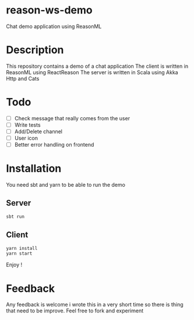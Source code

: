 # reason-ws-demo
Chat demo application using ReasonML

# Description

This repository contains a demo of a chat application
The client is written in ReasonML using ReactReason
The server is written in Scala using Akka Http and Cats


# Todo

- [ ] Check message that really comes from the user
- [ ] Write tests
- [ ] Add/Delete channel
- [ ] User icon
- [ ] Better error handling on frontend

# Installation

You need sbt and yarn to be able to run the demo

## Server

```sh
sbt run
```

## Client

```sh
yarn install
yarn start
```

Enjoy !

# Feedback

Any feedback is welcome i wrote this in a very short time so there is thing that need to be improve.
Feel free to fork and experiment
